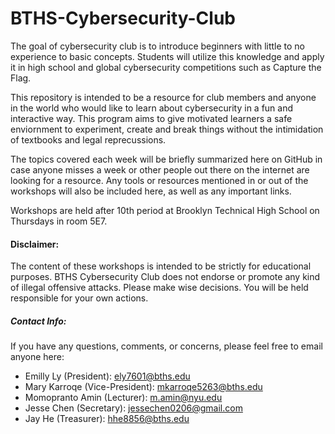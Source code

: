# BTHS-Cybersecurity-Club

The goal of cybersecurity club is to introduce beginners with little to no experience to basic concepts. Students will utilize this knowledge and apply it in high school and global cybersecurity competitions such as Capture the Flag.

This repository is intended to be a resource for club members and anyone in the world who would like to learn about cybersecurity in a fun and interactive way. This program aims to give motivated learners a safe enviornment to experiment, create and break things without the intimidation of textbooks and legal reprecussions. 

The topics covered each week will be briefly summarized here on GitHub in case anyone misses a week or other people out there on the internet are looking for a resource. Any tools or resources mentioned in or out of the workshops will also be included here, as well as any important links.

Workshops are held after 10th period at Brooklyn Technical High School on Thursdays in room 5E7.

#### Disclaimer:

The content of these workshops is intended to be strictly for educational purposes. BTHS Cybersecurity Club does not endorse or promote any kind of illegal offensive attacks. Please make wise decisions. You will be held responsible for your own actions.

##### Contact Info:
If you have any questions, comments, or concerns, please feel free to email anyone here:
- Emilly Ly (President): <a href='mailto:ely7601@bths.edu'>ely7601@bths.edu</a>
- Mary Karroqe (Vice-President): <a href='mailto:mkarroqe5263@bths.edu'>mkarroqe5263@bths.edu</a>
- Momopranto Amin (Lecturer): <a href='mailto:m.amin@nyu.edu'>m.amin@nyu.edu</a>
- Jesse Chen (Secretary): <a href='mailto:jessechen0206@gmail.com'>jessechen0206@gmail.com</a>
- Jay He (Treasurer): <a href='mailto:hhe8856@bths.edu'>hhe8856@bths.edu</a>
